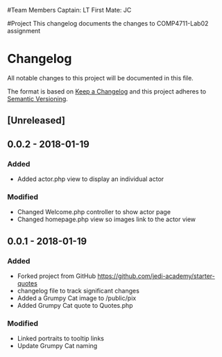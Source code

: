 #Team Members
Captain: LT
First Mate: JC

#Project
This changelog documents the changes to COMP4711-Lab02 assignment

# Changelog
All notable changes to this project will be documented in this file.

The format is based on [Keep a Changelog](http://keepachangelog.com/en/1.0.0/)
and this project adheres to [Semantic Versioning](http://semver.org/spec/v2.0.0.html).

## [Unreleased]

## 0.0.2 - 2018-01-19
### Added
- Added actor.php view to display an individual actor

### Modified
- Changed Welcome.php controller to show actor page
- Changed homepage.php view so images link to the actor view

## 0.0.1 - 2018-01-19
### Added
- Forked project from GitHub https://github.com/jedi-academy/starter-quotes
- changelog file to track significant changes
- Added a Grumpy Cat image to /public/pix
- Added Grumpy Cat quote to Quotes.php

### Modified
- Linked portraits to tooltip links
- Update Grumpy Cat naming
